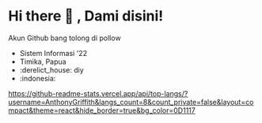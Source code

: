 
<!--
How to make this gif ?

I made my with https://codesandbox.io/s/github-profile-2ijk7
Then i recorded my screen to gif on Mac with Quicktime  and save result to [assets/github.mov](assets/github.mov)
This [gist](https://gist.github.com/tskaggs/6394639) help me to create a dedicated command that convert MOV to GIF.
Type this command `make generate-gif` to generate [assets/github.gif](assets/github.gif)
-->
# Hi there 👋 , Dami disini! 
<p> Akun Github bang tolong di pollow
<ul>
 <li> Sistem Informasi '22</li>
 <li> Timika, Papua </li>
 <li>:derelict_house: diy </li>
 <li>:indonesia: </li>
     
</ul>

https://github-readme-stats.vercel.app/api/top-langs/?username=AnthonyGriffith&langs_count=8&count_private=false&layout=compact&theme=react&hide_border=true&bg_color=0D1117
